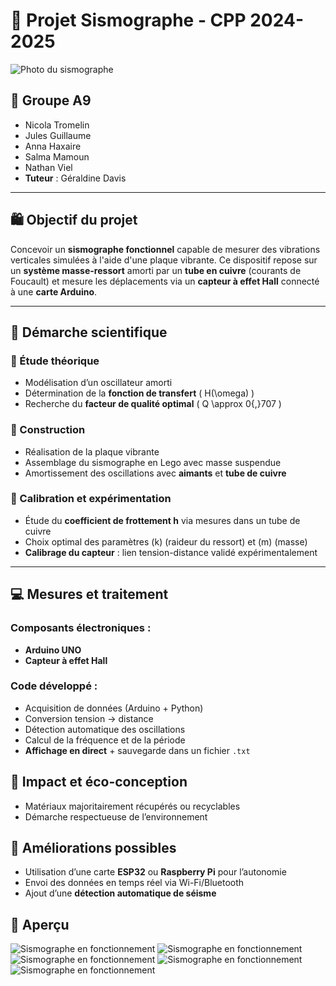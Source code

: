 # 📁 Projet Sismographe - CPP 2024-2025
![Photo du sismographe](mesures_simsographe.png)
## 👥 Groupe A9
- Nicola Tromelin  
- Jules Guillaume  
- Anna Haxaire  
- Salma Mamoun  
- Nathan Viel  
- **Tuteur** : Géraldine Davis  

---

## 🛍 Objectif du projet
Concevoir un **sismographe fonctionnel** capable de mesurer des vibrations verticales simulées à l'aide d'une plaque vibrante. Ce dispositif repose sur un **système masse-ressort** amorti par un **tube en cuivre** (courants de Foucault) et mesure les déplacements via un **capteur à effet Hall** connecté à une **carte Arduino**.

---

## 🧠 Démarche scientifique

### 🔬 Étude théorique
- Modélisation d’un oscillateur amorti
- Détermination de la **fonction de transfert** \( H(\omega) \)
- Recherche du **facteur de qualité optimal** \( Q \approx 0{,}707 \)

### 🔧 Construction
- Réalisation de la plaque vibrante
- Assemblage du sismographe en Lego avec masse suspendue
- Amortissement des oscillations avec **aimants** et **tube de cuivre**

### 📀 Calibration et expérimentation
- Étude du **coefficient de frottement h** via mesures dans un tube de cuivre
- Choix optimal des paramètres \(k\) (raideur du ressort) et \(m\) (masse)
- **Calibrage du capteur** : lien tension-distance validé expérimentalement

---

## 💻 Mesures et traitement

### Composants électroniques :
- **Arduino UNO**
- **Capteur à effet Hall**

### Code développé :
- Acquisition de données (Arduino + Python)
- Conversion tension → distance
- Détection automatique des oscillations
- Calcul de la fréquence et de la période
- **Affichage en direct** + sauvegarde dans un fichier `.txt`

## 🌱 Impact et éco-conception
- Matériaux majoritairement récupérés ou recyclables
- Démarche respectueuse de l’environnement

## 🚀 Améliorations possibles
- Utilisation d’une carte **ESP32** ou **Raspberry Pi** pour l’autonomie
- Envoi des données en temps réel via Wi-Fi/Bluetooth
- Ajout d’une **détection automatique de séisme**

## 📸 Aperçu

![Sismographe en fonctionnement](mesures_simsographe.png)
![Sismographe en fonctionnement](mesures_simsographe.png)
![Sismographe en fonctionnement](mesures_simsographe.png)
![Sismographe en fonctionnement](mesures_simsographe.png)
![Sismographe en fonctionnement](mesures_simsographe.png)

